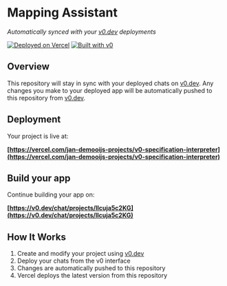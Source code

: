 # Mapping Assistant

*Automatically synced with your [v0.dev](https://v0.dev) deployments*

[![Deployed on Vercel](https://img.shields.io/badge/Deployed%20on-Vercel-black?style=for-the-badge&logo=vercel)](https://vercel.com/jan-demooijs-projects/v0-specification-interpreter)
[![Built with v0](https://img.shields.io/badge/Built%20with-v0.dev-black?style=for-the-badge)](https://v0.dev/chat/projects/llcuja5c2KG)

## Overview

This repository will stay in sync with your deployed chats on [v0.dev](https://v0.dev).
Any changes you make to your deployed app will be automatically pushed to this repository from [v0.dev](https://v0.dev).

## Deployment

Your project is live at:

**[https://vercel.com/jan-demooijs-projects/v0-specification-interpreter](https://vercel.com/jan-demooijs-projects/v0-specification-interpreter)**

## Build your app

Continue building your app on:

**[https://v0.dev/chat/projects/llcuja5c2KG](https://v0.dev/chat/projects/llcuja5c2KG)**

## How It Works

1. Create and modify your project using [v0.dev](https://v0.dev)
2. Deploy your chats from the v0 interface
3. Changes are automatically pushed to this repository
4. Vercel deploys the latest version from this repository
